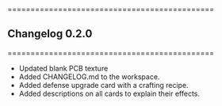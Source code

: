 =============================================
## Changelog 0.2.0
=============================================

- Updated blank PCB texture
- Added CHANGELOG.md to the workspace.
- Added defense upgrade card with a crafting recipe.
- Added descriptions on all cards to explain their effects.